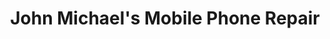 ---
title: "John Michael's Mobile Phone Repair"
url: /kailahun/john-michaels-mobile-phone-repair/
shop: Handy
---